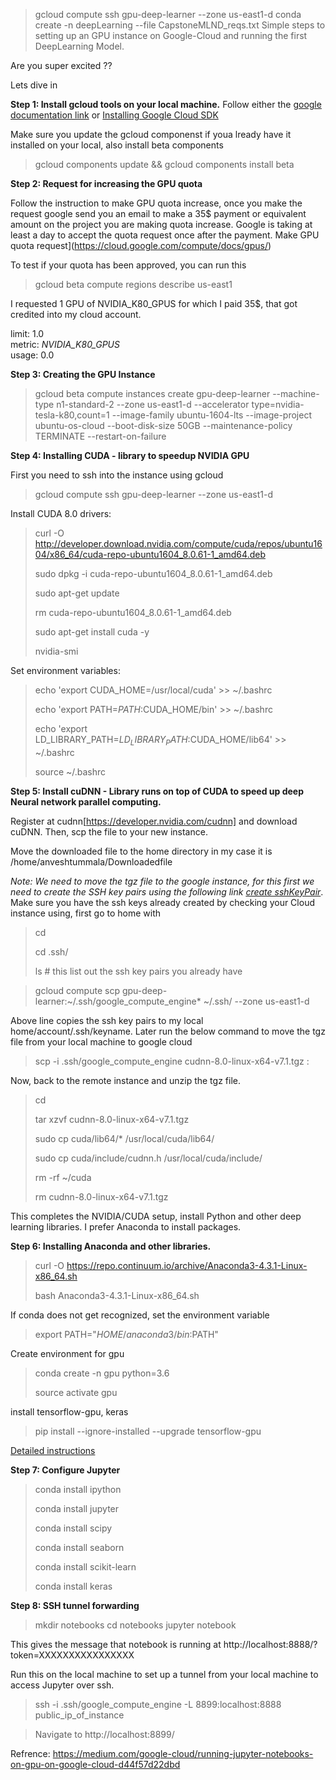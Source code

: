 > gcloud compute ssh gpu-deep-learner --zone us-east1-d
> conda create -n deepLearning --file CapstoneMLND_reqs.txt
Simple steps to setting up an GPU instance on Google-Cloud and running the first DeepLearning Model.

Are you super excited ??

Lets dive in

**Step 1: Install gcloud tools on your local machine.**
Follow either the
[google documentation link](https://cloud.google.com/sdk/downloads) or  [Installing Google Cloud SDK](https://www.youtube.com/watch?v=eGVc_WFzXtw)

Make sure you update the gcloud componenst if youa lready have it installed on your local, also install beta components

 > gcloud components update && gcloud components install beta

**Step 2:  Request for increasing the GPU quota**

Follow the instruction to make GPU quota increase, once you make the request google send you an email to make a 35$ payment or equivalent amount on the project you are making quota increase. Google is taking at least a day to accept the quota request once after the payment. Make GPU quota request](https://cloud.google.com/compute/docs/gpus/)

To test if your quota has been approved, you can run this

> gcloud beta compute regions describe us-east1

I requested 1 GPU of NVIDIA_K80_GPUS for which I paid 35$, that got credited into my cloud account.

limit: 1.0   
metric: *NVIDIA_K80_GPUS*  
usage: 0.0

**Step 3: Creating the GPU Instance**

> gcloud beta compute instances create gpu-deep-learner --machine-type n1-standard-2 --zone us-east1-d --accelerator type=nvidia-tesla-k80,count=1 --image-family ubuntu-1604-lts --image-project ubuntu-os-cloud --boot-disk-size 50GB --maintenance-policy TERMINATE --restart-on-failure

**Step 4: Installing CUDA - library to speedup NVIDIA GPU**

First  you need to ssh into the instance using gcloud

> gcloud compute ssh gpu-deep-learner --zone us-east1-d

Install CUDA 8.0 drivers:

> curl -O http://developer.download.nvidia.com/compute/cuda/repos/ubuntu1604/x86_64/cuda-repo-ubuntu1604_8.0.61-1_amd64.deb
>
> sudo dpkg -i cuda-repo-ubuntu1604_8.0.61-1_amd64.deb
>
> sudo apt-get update
>
> rm cuda-repo-ubuntu1604_8.0.61-1_amd64.deb
>
> sudo apt-get install cuda -y
>
> nvidia-smi

Set environment variables:

> echo 'export CUDA_HOME=/usr/local/cuda' >> ~/.bashrc
>
> echo 'export PATH=$PATH:$CUDA_HOME/bin' >> ~/.bashrc
>
> echo 'export LD_LIBRARY_PATH=$LD_LIBRARY_PATH:$CUDA_HOME/lib64' >> ~/.bashrc
>
> source ~/.bashrc

**Step 5: Install cuDNN - Library runs on top of CUDA to speed up deep Neural network parallel computing.**

Register at cudnn[https://developer.nvidia.com/cudnn] and download cuDNN. Then, scp the file to your new instance.

Move the downloaded file to the home directory in my case it is /home/anveshtummala/Downloadedfile

*Note: We need to move the tgz file to the google instance, for this first we need to create the SSH key pairs using the following link [create sshKeyPair](https://cloud.google.com/compute/docs/instances/adding-removing-ssh-keys)*. Make sure you have the ssh keys already created by checking your Cloud instance using, first go to home with
>cd
>
>cd .ssh/
>
>ls   # this list out the ssh key pairs you already have


> gcloud compute scp gpu-deep-learner:~/.ssh/google_compute_engine* ~/.ssh/ --zone us-east1-d

Above line copies the ssh key pairs to my local home/account/.ssh/keyname. Later run the below command to move the tgz file from your local machine to google cloud
> scp -i .ssh/google_compute_engine cudnn-8.0-linux-x64-v7.1.tgz <external-IP-of-GPU-instance>:

Now, back to the remote instance and unzip the tgz file.

> cd
>
> tar xzvf cudnn-8.0-linux-x64-v7.1.tgz
>
> sudo cp cuda/lib64/* /usr/local/cuda/lib64/
>
> sudo cp cuda/include/cudnn.h /usr/local/cuda/include/
>
> rm -rf ~/cuda
>
> rm cudnn-8.0-linux-x64-v7.1.tgz
>

This completes the NVIDIA/CUDA setup, install Python and other deep learning libraries. I prefer Anaconda to install packages.

**Step 6: Installing Anaconda and other libraries.**

> curl -O https://repo.continuum.io/archive/Anaconda3-4.3.1-Linux-x86_64.sh
>
>bash Anaconda3-4.3.1-Linux-x86_64.sh
>

If conda does not get recognized, set the environment variable
> export PATH="$HOME/anaconda3/bin:$PATH"

Create environment for gpu
> conda create -n gpu python=3.6
>
> source activate gpu

install tensorflow-gpu, keras

> pip install --ignore-installed --upgrade tensorflow-gpu

[Detailed instructions](http://inmachineswetrust.com/posts/deep-learning-setup/)

**Step 7: Configure Jupyter**

> conda install ipython
>
> conda install jupyter
>
> conda install scipy
>
> conda install seaborn
>
> conda install scikit-learn
>
> conda install keras
>

**Step 8: SSH tunnel forwarding**
> mkdir notebooks
> cd notebooks
> jupyter notebook

This gives the message that notebook is running at http://localhost:8888/?token=XXXXXXXXXXXXXXXX

Run this on the local machine to set up a tunnel from your local machine to access Jupyter over ssh.

> ssh -i .ssh/google_compute_engine -L 8899:localhost:8888 public_ip_of_instance

>Navigate to http://localhost:8899/

Refrence: https://medium.com/google-cloud/running-jupyter-notebooks-on-gpu-on-google-cloud-d44f57d22dbd
